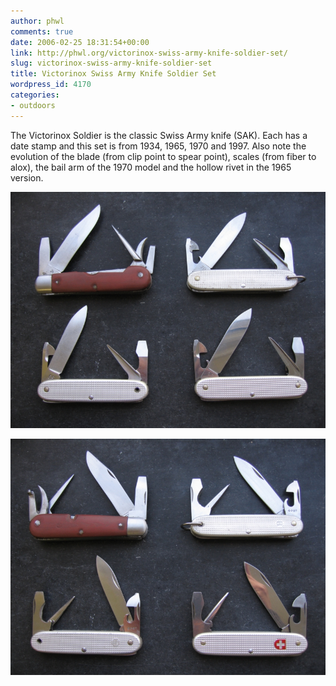 ```yaml
---
author: phwl
comments: true
date: 2006-02-25 18:31:54+00:00
link: http://phwl.org/victorinox-swiss-army-knife-soldier-set/
slug: victorinox-swiss-army-knife-soldier-set
title: Victorinox Swiss Army Knife Soldier Set
wordpress_id: 4170
categories:
- outdoors
---
```


The Victorinox Soldier is the classic Swiss Army knife (SAK). Each has a date stamp and this set is from 1934, 1965, 1970 and 1997. Also note the evolution of the blade (from clip point to spear point), scales (from fiber to alox), the bail arm of the 1970 model and the hollow rivet in the 1965 version.

[![](/assets/images/2018/10/soldierset-back.jpg)](/assets/images/2018/10/soldierset-back.jpg)

[![](/assets/images/2018/10/soliderset-front.jpg)](/assets/images/2018/10/soliderset-front.jpg)
